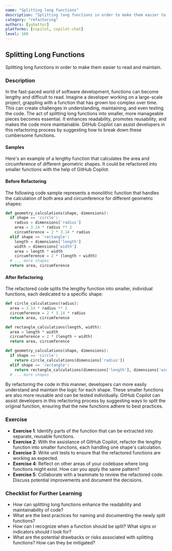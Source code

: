 ```yaml
---
name: "Splitting long functions"
description: "Splitting long functions in order to make them easier to read and maintain."
category: "refactoring"
authors: [yuhattor]
platforms: [copilot, copilot-chat]
level: 100
---
```


## Splitting Long Functions

Splitting long functions in order to make them easier to read and maintain.

### Description

In the fast-paced world of software development, functions can become lengthy and difficult to read. Imagine a developer working on a large-scale project, grappling with a function that has grown too complex over time. This can create challenges in understanding, maintaining, and even testing the code. The act of splitting long functions into smaller, more manageable pieces becomes essential. It enhances readability, promotes reusability, and makes the code more maintainable. GitHub Copilot can assist developers in this refactoring process by suggesting how to break down these cumbersome functions.

#### Samples

Here's an example of a lengthy function that calculates the area and circumference of different geometric shapes. It could be refactored into smaller functions with the help of GitHub Copilot.

#### Before Refactoring

The following code sample represents a monolithic function that handles the calculation of both area and circumference for different geometric shapes:

```python
def geometry_calculations(shape, dimensions):
  if shape == 'circle':
    radius = dimensions['radius']
    area = 3.14 * radius ** 2
    circumference = 2 * 3.14 * radius
  elif shape == 'rectangle':
    length = dimensions['length']
    width = dimensions['width']
    area = length * width
    circumference = 2 * (length + width)
  # ... more shapes
  return area, circumference
```

#### After Refactoring

The refactored code splits the lengthy function into smaller, individual functions, each dedicated to a specific shape:

```python
def circle_calculations(radius):
  area = 3.14 * radius ** 2
  circumference = 2 * 3.14 * radius
  return area, circumference

def rectangle_calculations(length, width):
  area = length * width
  circumference = 2 * (length + width)
  return area, circumference

def geometry_calculations(shape, dimensions):
  if shape == 'circle':
    return circle_calculations(dimensions['radius'])
  elif shape == 'rectangle':
    return rectangle_calculations(dimensions['length'], dimensions['width'])
  # ... more shapes
```

By refactoring the code in this manner, developers can more easily understand and maintain the logic for each shape. These smaller functions are also more reusable and can be tested individually. GitHub Copilot can assist developers in this refactoring process by suggesting ways to split the original function, ensuring that the new functions adhere to best practices.

### Exercise

- **Exercise 1**: Identify parts of the function that can be extracted into separate, reusable functions.
- **Exercise 2**: With the assistance of GitHub Copilot, refactor the lengthy function into smaller functions, each handling one shape's calculation.
- **Exercise 3**: Write unit tests to ensure that the refactored functions are working as expected.
- **Exercise 4**: Reflect on other areas of your codebase where long functions might exist. How can you apply the same pattern?
- **Exercise 5**: Collaborate with a teammate to review the refactored code. Discuss potential improvements and document the decisions.

### Checklist for Further Learning

- How can splitting long functions enhance the readability and maintainability of code?
- What are the best practices for naming and documenting the newly split functions?
- How can I recognize when a function should be split? What signs or indicators should I look for?
- What are the potential drawbacks or risks associated with splitting functions? How can they be mitigated?
